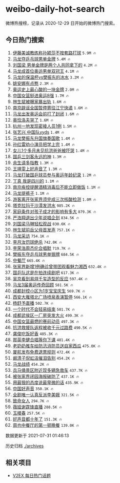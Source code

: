 # weibo-daily-hot-search

微博热搜榜，记录从 2020-12-29 日开始的微博热门搜索。

## 今日热门搜索

<!-- BEGIN -->

1. [伊藤美诚教练称孙颖莎不按套路打球](https://s.weibo.com/weibo?q=%23%E4%BC%8A%E8%97%A4%E7%BE%8E%E8%AF%9A%E6%95%99%E7%BB%83%E7%A7%B0%E5%AD%99%E9%A2%96%E8%8E%8E%E4%B8%8D%E6%8C%89%E5%A5%97%E8%B7%AF%E6%89%93%E7%90%83%23&Refer=top) `5.9M 🔥`
1. [马龙夺乒乓球男单金牌](https://s.weibo.com/weibo?q=%23%E9%A9%AC%E9%BE%99%E5%A4%BA%E4%B9%92%E4%B9%93%E7%90%83%E7%94%B7%E5%8D%95%E9%87%91%E7%89%8C%23&Refer=top) `5.4M 🔥`
1. [刘国梁 男单金牌是两个人共同拿下的](https://s.weibo.com/weibo?q=%E5%88%98%E5%9B%BD%E6%A2%81%20%E7%94%B7%E5%8D%95%E9%87%91%E7%89%8C%E6%98%AF%E4%B8%A4%E4%B8%AA%E4%BA%BA%E5%85%B1%E5%90%8C%E6%8B%BF%E4%B8%8B%E7%9A%84&Refer=top) `4.2M 🔥`
1. [马龙成首位奥运男单双冠王](https://s.weibo.com/weibo?q=%23%E9%A9%AC%E9%BE%99%E6%88%90%E9%A6%96%E4%BD%8D%E5%A5%A5%E8%BF%90%E7%94%B7%E5%8D%95%E5%8F%8C%E5%86%A0%E7%8E%8B%23&Refer=top) `4.1M 🔥`
1. [马龙的保温杯vs樊振东的冰水](https://s.weibo.com/weibo?q=%23%E9%A9%AC%E9%BE%99%E7%9A%84%E4%BF%9D%E6%B8%A9%E6%9D%AFvs%E6%A8%8A%E6%8C%AF%E4%B8%9C%E7%9A%84%E5%86%B0%E6%B0%B4%23&Refer=top) `3.2M 🔥`
1. [姚安娜有点憨](https://s.weibo.com/weibo?q=%E5%A7%9A%E5%AE%89%E5%A8%9C%E6%9C%89%E7%82%B9%E6%86%A8&Refer=top) `2.3M 🔥`
1. [奥运史上最心酸的一块金牌](https://s.weibo.com/weibo?q=%23%E5%A5%A5%E8%BF%90%E5%8F%B2%E4%B8%8A%E6%9C%80%E5%BF%83%E9%85%B8%E7%9A%84%E4%B8%80%E5%9D%97%E9%87%91%E7%89%8C%23&Refer=top) `2.0M 🔥`
1. [中国女篮挺进奥运8强](https://s.weibo.com/weibo?q=%23%E4%B8%AD%E5%9B%BD%E5%A5%B3%E7%AF%AE%E6%8C%BA%E8%BF%9B%E5%A5%A5%E8%BF%908%E5%BC%BA%23&Refer=top) `1.7M 🔥`
1. [林生斌被曝家暴出轨](https://s.weibo.com/weibo?q=%23%E6%9E%97%E7%94%9F%E6%96%8C%E8%A2%AB%E6%9B%9D%E5%AE%B6%E6%9A%B4%E5%87%BA%E8%BD%A8%23&Refer=top) `1.6M 🔥`
1. [南京辟谣全国暂停寄往江宁快递](https://s.weibo.com/weibo?q=%23%E5%8D%97%E4%BA%AC%E8%BE%9F%E8%B0%A3%E5%85%A8%E5%9B%BD%E6%9A%82%E5%81%9C%E5%AF%84%E5%BE%80%E6%B1%9F%E5%AE%81%E5%BF%AB%E9%80%92%23&Refer=top) `1.6M 🔥`
1. [马龙出发奥运会前打了封闭](https://s.weibo.com/weibo?q=%23%E9%A9%AC%E9%BE%99%E5%87%BA%E5%8F%91%E5%A5%A5%E8%BF%90%E4%BC%9A%E5%89%8D%E6%89%93%E4%BA%86%E5%B0%81%E9%97%AD%23&Refer=top) `1.6M 🔥`
1. [奥恰洛夫哭了](https://s.weibo.com/weibo?q=%23%E5%A5%A5%E6%81%B0%E6%B4%9B%E5%A4%AB%E5%93%AD%E4%BA%86%23&Refer=top) `1.6M 🔥`
1. [杭州一地发现密接人员1例](https://s.weibo.com/weibo?q=%23%E6%9D%AD%E5%B7%9E%E4%B8%80%E5%9C%B0%E5%8F%91%E7%8E%B0%E5%AF%86%E6%8E%A5%E4%BA%BA%E5%91%981%E4%BE%8B%23&Refer=top) `1.5M 🔥`
1. [张艺兴 中国队yyds](https://s.weibo.com/weibo?q=%E5%BC%A0%E8%89%BA%E5%85%B4%20%E4%B8%AD%E5%9B%BD%E9%98%9Fyyds&Refer=top) `1.4M 🔥`
1. [马龙樊振东升国旗奏国歌](https://s.weibo.com/weibo?q=%23%E9%A9%AC%E9%BE%99%E6%A8%8A%E6%8C%AF%E4%B8%9C%E5%8D%87%E5%9B%BD%E6%97%97%E5%A5%8F%E5%9B%BD%E6%AD%8C%23&Refer=top) `1.4M 🔥`
1. [孙红雷劝小演员把学上完](https://s.weibo.com/weibo?q=%23%E5%AD%99%E7%BA%A2%E9%9B%B7%E5%8A%9D%E5%B0%8F%E6%BC%94%E5%91%98%E6%8A%8A%E5%AD%A6%E4%B8%8A%E5%AE%8C%23&Refer=top) `1.4M 🔥`
1. [女儿1个多月未见抗洪爸爸被吓哭](https://s.weibo.com/weibo?q=%23%E5%A5%B3%E5%84%BF1%E4%B8%AA%E5%A4%9A%E6%9C%88%E6%9C%AA%E8%A7%81%E6%8A%97%E6%B4%AA%E7%88%B8%E7%88%B8%E8%A2%AB%E5%90%93%E5%93%AD%23&Refer=top) `1.4M 🔥`
1. [国乒三剑客永远的神](https://s.weibo.com/weibo?q=%23%E5%9B%BD%E4%B9%92%E4%B8%89%E5%89%91%E5%AE%A2%E6%B0%B8%E8%BF%9C%E7%9A%84%E7%A5%9E%23&Refer=top) `1.3M 🔥`
1. [余生请多指教](https://s.weibo.com/weibo?q=%E4%BD%99%E7%94%9F%E8%AF%B7%E5%A4%9A%E6%8C%87%E6%95%99&Refer=top) `1.3M 🔥`
1. [王靖雯上好声音了](https://s.weibo.com/weibo?q=%23%E7%8E%8B%E9%9D%96%E9%9B%AF%E4%B8%8A%E5%A5%BD%E5%A3%B0%E9%9F%B3%E4%BA%86%23&Refer=top) `1.3M 🔥`
1. [马龙打破国乒球员参与奥运年龄纪录](https://s.weibo.com/weibo?q=%23%E9%A9%AC%E9%BE%99%E6%89%93%E7%A0%B4%E5%9B%BD%E4%B9%92%E7%90%83%E5%91%98%E5%8F%82%E4%B8%8E%E5%A5%A5%E8%BF%90%E5%B9%B4%E9%BE%84%E7%BA%AA%E5%BD%95%23&Refer=top) `1.2M 🔥`
1. [丁真 我是四川的](https://s.weibo.com/weibo?q=%E4%B8%81%E7%9C%9F%20%E6%88%91%E6%98%AF%E5%9B%9B%E5%B7%9D%E7%9A%84&Refer=top) `1.1M 🔥`
1. [南京疾控提醒酒精消毒后不能立即做饭](https://s.weibo.com/weibo?q=%23%E5%8D%97%E4%BA%AC%E7%96%BE%E6%8E%A7%E6%8F%90%E9%86%92%E9%85%92%E7%B2%BE%E6%B6%88%E6%AF%92%E5%90%8E%E4%B8%8D%E8%83%BD%E7%AB%8B%E5%8D%B3%E5%81%9A%E9%A5%AD%23&Refer=top) `1.1M 🔥`
1. [马龙提裤子](https://s.weibo.com/weibo?q=%23%E9%A9%AC%E9%BE%99%E6%8F%90%E8%A3%A4%E5%AD%90%23&Refer=top) `1.1M 🔥`
1. [游客离开张家界须完成三次核酸检测](https://s.weibo.com/weibo?q=%23%E6%B8%B8%E5%AE%A2%E7%A6%BB%E5%BC%80%E5%BC%A0%E5%AE%B6%E7%95%8C%E9%A1%BB%E5%AE%8C%E6%88%90%E4%B8%89%E6%AC%A1%E6%A0%B8%E9%85%B8%E6%A3%80%E6%B5%8B%23&Refer=top) `1.0M 🔥`
1. [塔克拉玛干沙漠发洪水](https://s.weibo.com/weibo?q=%23%E5%A1%94%E5%85%8B%E6%8B%89%E7%8E%9B%E5%B9%B2%E6%B2%99%E6%BC%A0%E5%8F%91%E6%B4%AA%E6%B0%B4%23&Refer=top) `985.2K 🔥`
1. [家庭条件对孩子成才的影响有多大](https://s.weibo.com/weibo?q=%23%E5%AE%B6%E5%BA%AD%E6%9D%A1%E4%BB%B6%E5%AF%B9%E5%AD%A9%E5%AD%90%E6%88%90%E6%89%8D%E7%9A%84%E5%BD%B1%E5%93%8D%E6%9C%89%E5%A4%9A%E5%A4%A7%23&Refer=top) `879.3K 🔥`
1. [严浩翔退出少年说唱企划](https://s.weibo.com/weibo?q=%23%E4%B8%A5%E6%B5%A9%E7%BF%94%E9%80%80%E5%87%BA%E5%B0%91%E5%B9%B4%E8%AF%B4%E5%94%B1%E4%BC%81%E5%88%92%23&Refer=top) `834.5K 🔥`
1. [刘国梁马琳轻松观战](https://s.weibo.com/weibo?q=%23%E5%88%98%E5%9B%BD%E6%A2%81%E9%A9%AC%E7%90%B3%E8%BD%BB%E6%9D%BE%E8%A7%82%E6%88%98%23&Refer=top) `830.6K 🔥`
1. [林生斌前岳父母首发声](https://s.weibo.com/weibo?q=%23%E6%9E%97%E7%94%9F%E6%96%8C%E5%89%8D%E5%B2%B3%E7%88%B6%E6%AF%8D%E9%A6%96%E5%8F%91%E5%A3%B0%23&Refer=top) `757.1K 🔥`
1. [马龙采访](https://s.weibo.com/weibo?q=%23%E9%A9%AC%E9%BE%99%E9%87%87%E8%AE%BF%23&Refer=top) `754.1K 🔥`
1. [李月汝罚球绝杀](https://s.weibo.com/weibo?q=%23%E6%9D%8E%E6%9C%88%E6%B1%9D%E7%BD%9A%E7%90%83%E7%BB%9D%E6%9D%80%23&Refer=top) `742.0K 🔥`
1. [李荣浩周杰伦合唱默](https://s.weibo.com/weibo?q=%23%E6%9D%8E%E8%8D%A3%E6%B5%A9%E5%91%A8%E6%9D%B0%E4%BC%A6%E5%90%88%E5%94%B1%E9%BB%98%23&Refer=top) `719.7K 🔥`
1. [樊振东夺乒乓球男单银牌](https://s.weibo.com/weibo?q=%23%E6%A8%8A%E6%8C%AF%E4%B8%9C%E5%A4%BA%E4%B9%92%E4%B9%93%E7%90%83%E7%94%B7%E5%8D%95%E9%93%B6%E7%89%8C%23&Refer=top) `684.5K 🔥`
1. [中餐厅](https://s.weibo.com/weibo?q=%E4%B8%AD%E9%A4%90%E5%8E%85&Refer=top) `665.4K 🔥`
1. [张家界新增1例确诊曾带团观看魅力湘西](https://s.weibo.com/weibo?q=%23%E5%BC%A0%E5%AE%B6%E7%95%8C%E6%96%B0%E5%A2%9E1%E4%BE%8B%E7%A1%AE%E8%AF%8A%E6%9B%BE%E5%B8%A6%E5%9B%A2%E8%A7%82%E7%9C%8B%E9%AD%85%E5%8A%9B%E6%B9%98%E8%A5%BF%23&Refer=top) `632.4K 🔥`
1. [国乒队这是在拍连续剧吧](https://s.weibo.com/weibo?q=%23%E5%9B%BD%E4%B9%92%E9%98%9F%E8%BF%99%E6%98%AF%E5%9C%A8%E6%8B%8D%E8%BF%9E%E7%BB%AD%E5%89%A7%E5%90%A7%23&Refer=top) `617.3K 🔥`
1. [吴京看到易烊千玺造型的反应](https://s.weibo.com/weibo?q=%23%E5%90%B4%E4%BA%AC%E7%9C%8B%E5%88%B0%E6%98%93%E7%83%8A%E5%8D%83%E7%8E%BA%E9%80%A0%E5%9E%8B%E7%9A%84%E5%8F%8D%E5%BA%94%23&Refer=top) `597.4K 🔥`
1. [马龙3届奥运传奇回顾](https://s.weibo.com/weibo?q=%23%E9%A9%AC%E9%BE%993%E5%B1%8A%E5%A5%A5%E8%BF%90%E4%BC%A0%E5%A5%87%E5%9B%9E%E9%A1%BE%23&Refer=top) `581.5K 🔥`
1. [成都封控小区为1岁宝宝庆生](https://s.weibo.com/weibo?q=%23%E6%88%90%E9%83%BD%E5%B0%81%E6%8E%A7%E5%B0%8F%E5%8C%BA%E4%B8%BA1%E5%B2%81%E5%AE%9D%E5%AE%9D%E5%BA%86%E7%94%9F%23&Refer=top) `569.7K 🔥`
1. [西安大雁塔北广场喷泉表演暂停](https://s.weibo.com/weibo?q=%23%E8%A5%BF%E5%AE%89%E5%A4%A7%E9%9B%81%E5%A1%94%E5%8C%97%E5%B9%BF%E5%9C%BA%E5%96%B7%E6%B3%89%E8%A1%A8%E6%BC%94%E6%9A%82%E5%81%9C%23&Refer=top) `566.1K 🔥`
1. [杨舒予直播](https://s.weibo.com/weibo?q=%23%E6%9D%A8%E8%88%92%E4%BA%88%E7%9B%B4%E6%92%AD%23&Refer=top) `502.7K 🔥`
1. [一个时代不会轻易结束](https://s.weibo.com/weibo?q=%23%E4%B8%80%E4%B8%AA%E6%97%B6%E4%BB%A3%E4%B8%8D%E4%BC%9A%E8%BD%BB%E6%98%93%E7%BB%93%E6%9D%9F%23&Refer=top) `501.7K 🔥`
1. [成都武侯区一厂房突发大火](https://s.weibo.com/weibo?q=%23%E6%88%90%E9%83%BD%E6%AD%A6%E4%BE%AF%E5%8C%BA%E4%B8%80%E5%8E%82%E6%88%BF%E7%AA%81%E5%8F%91%E5%A4%A7%E7%81%AB%23&Refer=top) `499.3K 🔥`
1. [中国女篮最燃的赛前动员](https://s.weibo.com/weibo?q=%23%E4%B8%AD%E5%9B%BD%E5%A5%B3%E7%AF%AE%E6%9C%80%E7%87%83%E7%9A%84%E8%B5%9B%E5%89%8D%E5%8A%A8%E5%91%98%23&Refer=top) `497.3K 🔥`
1. [抗洪救援队返程被收千元过路费](https://s.weibo.com/weibo?q=%23%E6%8A%97%E6%B4%AA%E6%95%91%E6%8F%B4%E9%98%9F%E8%BF%94%E7%A8%8B%E8%A2%AB%E6%94%B6%E5%8D%83%E5%85%83%E8%BF%87%E8%B7%AF%E8%B4%B9%23&Refer=top) `490.5K 🔥`
1. [龚俊吃饭好香](https://s.weibo.com/weibo?q=%E9%BE%9A%E4%BF%8A%E5%90%83%E9%A5%AD%E5%A5%BD%E9%A6%99&Refer=top) `485.3K 🔥`
1. [那英李健合唱等你下课](https://s.weibo.com/weibo?q=%23%E9%82%A3%E8%8B%B1%E6%9D%8E%E5%81%A5%E5%90%88%E5%94%B1%E7%AD%89%E4%BD%A0%E4%B8%8B%E8%AF%BE%23&Refer=top) `481.4K 🔥`
1. [老奶奶推车给防汛消防员送自家西瓜](https://s.weibo.com/weibo?q=%23%E8%80%81%E5%A5%B6%E5%A5%B6%E6%8E%A8%E8%BD%A6%E7%BB%99%E9%98%B2%E6%B1%9B%E6%B6%88%E9%98%B2%E5%91%98%E9%80%81%E8%87%AA%E5%AE%B6%E8%A5%BF%E7%93%9C%23&Refer=top) `475.0K 🔥`
1. [厦航发布免费退票规则](https://s.weibo.com/weibo?q=%23%E5%8E%A6%E8%88%AA%E5%8F%91%E5%B8%83%E5%85%8D%E8%B4%B9%E9%80%80%E7%A5%A8%E8%A7%84%E5%88%99%23&Refer=top) `472.4K 🔥`
1. [阚清子倪虹洁催泪告别](https://s.weibo.com/weibo?q=%23%E9%98%9A%E6%B8%85%E5%AD%90%E5%80%AA%E8%99%B9%E6%B4%81%E5%82%AC%E6%B3%AA%E5%91%8A%E5%88%AB%23&Refer=top) `454.2K 🔥`
1. [马龙战绩](https://s.weibo.com/weibo?q=%E9%A9%AC%E9%BE%99%E6%88%98%E7%BB%A9&Refer=top) `454.2K 🔥`
1. [兵马俑景区附近现多辆急救车](https://s.weibo.com/weibo?q=%23%E5%85%B5%E9%A9%AC%E4%BF%91%E6%99%AF%E5%8C%BA%E9%99%84%E8%BF%91%E7%8E%B0%E5%A4%9A%E8%BE%86%E6%80%A5%E6%95%91%E8%BD%A6%23&Refer=top) `437.7K 🔥`
1. [被张家界闭园海报破防了](https://s.weibo.com/weibo?q=%23%E8%A2%AB%E5%BC%A0%E5%AE%B6%E7%95%8C%E9%97%AD%E5%9B%AD%E6%B5%B7%E6%8A%A5%E7%A0%B4%E9%98%B2%E4%BA%86%23&Refer=top) `437.1K 🔥`
1. [用最狠的态度说最卑微的话](https://s.weibo.com/weibo?q=%23%E7%94%A8%E6%9C%80%E7%8B%A0%E7%9A%84%E6%80%81%E5%BA%A6%E8%AF%B4%E6%9C%80%E5%8D%91%E5%BE%AE%E7%9A%84%E8%AF%9D%23&Refer=top) `435.9K 🔥`
1. [中国好声音](https://s.weibo.com/weibo?q=%E4%B8%AD%E5%9B%BD%E5%A5%BD%E5%A3%B0%E9%9F%B3&Refer=top) `350.1K 🔥`
1. [全剧唯一认真反派李美娥](https://s.weibo.com/weibo?q=%23%E5%85%A8%E5%89%A7%E5%94%AF%E4%B8%80%E8%AE%A4%E7%9C%9F%E5%8F%8D%E6%B4%BE%E6%9D%8E%E7%BE%8E%E5%A8%A5%23&Refer=top) `321.5K 🔥`
1. [致命女人](https://s.weibo.com/weibo?q=%E8%87%B4%E5%91%BD%E5%A5%B3%E4%BA%BA&Refer=top) `294.7K 🔥`
1. [薇娅谢霆锋直播](https://s.weibo.com/weibo?q=%23%E8%96%87%E5%A8%85%E8%B0%A2%E9%9C%86%E9%94%8B%E7%9B%B4%E6%92%AD%23&Refer=top) `288.5K 🔥`
1. [玉楼春](https://s.weibo.com/weibo?q=%E7%8E%89%E6%A5%BC%E6%98%A5&Refer=top) `257.5K 🔥`
1. [好声音都十年了](https://s.weibo.com/weibo?q=%23%E5%A5%BD%E5%A3%B0%E9%9F%B3%E9%83%BD%E5%8D%81%E5%B9%B4%E4%BA%86%23&Refer=top) `151.3K 🔥`
1. [周也中餐厅的第一顿晚餐](https://s.weibo.com/weibo?q=%23%E5%91%A8%E4%B9%9F%E4%B8%AD%E9%A4%90%E5%8E%85%E7%9A%84%E7%AC%AC%E4%B8%80%E9%A1%BF%E6%99%9A%E9%A4%90%23&Refer=top) `139.0K 🔥`

数据更新于 2021-07-31 01:46:13

<!-- END -->

历史归档 [./archives](./archives)

## 相关项目

- [V2EX 每日热门话题](https://github.com/boojack/v2ex-daily-hot-topic)
